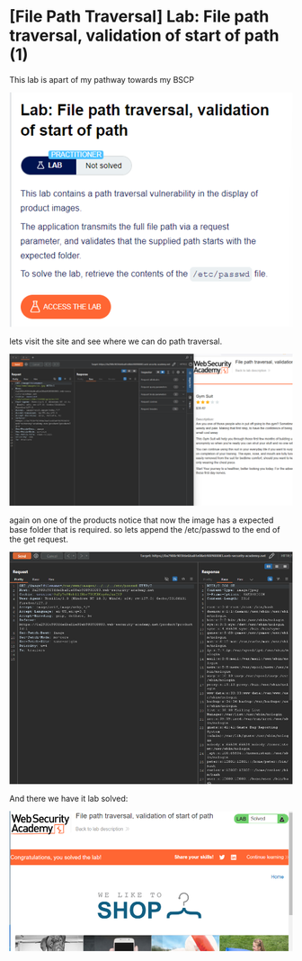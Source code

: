 # [File Path Traversal] Lab: File path traversal, validation of start of path (1)

This lab is apart of my pathway towards my BSCP 

![Untitled](%5BFile%20Path%20Traversal%5D%20Lab%20File%20path%20traversal,%20val%20e66a3a1a05144b2993607b757283cfdb/Untitled.png)

lets visit the site and see where we can do path traversal. 

![Untitled](%5BFile%20Path%20Traversal%5D%20Lab%20File%20path%20traversal,%20val%20e66a3a1a05144b2993607b757283cfdb/Untitled%201.png)

again on one of the products notice that now the image has a expected base folder that is required.  so lets append the /etc/passwd to the end of the get request. 

![Untitled](%5BFile%20Path%20Traversal%5D%20Lab%20File%20path%20traversal,%20val%20e66a3a1a05144b2993607b757283cfdb/Untitled%202.png)

And there we have it lab solved: 

![Untitled](%5BFile%20Path%20Traversal%5D%20Lab%20File%20path%20traversal,%20val%20e66a3a1a05144b2993607b757283cfdb/Untitled%203.png)